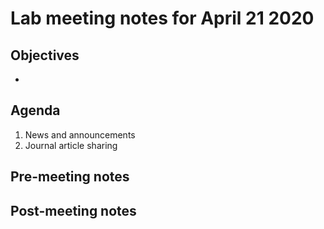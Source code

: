 # Lab meeting notes for April 21 2020

## Objectives
- 

## Agenda
1. News and announcements
2. Journal article sharing

## Pre-meeting notes


## Post-meeting notes